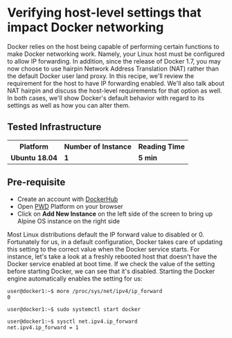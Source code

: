 # Verifying host-level settings that impact Docker networking


Docker relies on the host being capable of performing certain functions to make Docker networking work. Namely, your Linux host must be configured to allow IP forwarding. In
addition, since the release of Docker 1.7, you may now choose to use hairpin Network Address Translation (NAT) rather than the default Docker user land proxy. In this recipe, we'll
review the requirement for the host to have IP forwarding enabled. We'll also talk about NAT hairpin and discuss the host-level requirements for that option as well. In both cases, we'll
show Docker's default behavior with regard to its settings as well as how you can alter them.

## Tested Infrastructure

<table class="tg">
  <tr>
    <th class="tg-yw4l"><b>Platform</b></th>
    <th class="tg-yw4l"><b>Number of Instance</b></th>
    <th class="tg-yw4l"><b>Reading Time</b></th>
    
  </tr>
  <tr>
    <td class="tg-yw4l"><b> Ubuntu 18.04</b></td>
    <td class="tg-yw4l"><b>1</b></td>
    <td class="tg-yw4l"><b>5 min</b></td>
    
  </tr>
  
</table>

## Pre-requisite

- Create an account with [DockerHub](https://hub.docker.com)
- Open [PWD](https://labs.play-with-docker.com/) Platform on your browser 
- Click on **Add New Instance** on the left side of the screen to bring up Alpine OS instance on the right side

Most Linux distributions default the IP forward value to disabled or 0. Fortunately for us, in a default configuration, Docker takes care of updating this setting to the correct value
when the Docker service starts. For instance, let's take a look at a freshly rebooted host that doesn't have the Docker service enabled at boot time. If we check the value of the setting
before starting Docker, we can see that it's disabled. Starting the Docker engine automatically enables the setting for us:


```
user@docker1:~$ more /proc/sys/net/ipv4/ip_forward
0
```

```
user@docker1:~$ sudo systemctl start docker
```

```
user@docker1:~$ sysctl net.ipv4.ip_forward
net.ipv4.ip_forward = 1
```
